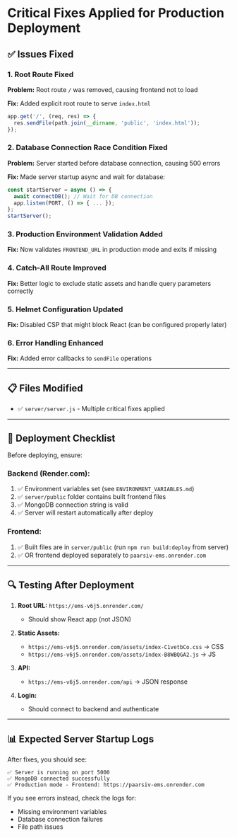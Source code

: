 # Critical Fixes Applied for Production Deployment

## ✅ Issues Fixed

### 1. **Root Route Fixed** 
**Problem:** Root route `/` was removed, causing frontend not to load

**Fix:** Added explicit root route to serve `index.html`
```javascript
app.get('/', (req, res) => {
  res.sendFile(path.join(__dirname, 'public', 'index.html'));
});
```

### 2. **Database Connection Race Condition Fixed**
**Problem:** Server started before database connection, causing 500 errors

**Fix:** Made server startup async and wait for database:
```javascript
const startServer = async () => {
  await connectDB(); // Wait for DB connection
  app.listen(PORT, () => { ... });
};
startServer();
```

### 3. **Production Environment Validation Added**
**Fix:** Now validates `FRONTEND_URL` in production mode and exits if missing

### 4. **Catch-All Route Improved**
**Fix:** Better logic to exclude static assets and handle query parameters correctly

### 5. **Helmet Configuration Updated**
**Fix:** Disabled CSP that might block React (can be configured properly later)

### 6. **Error Handling Enhanced**
**Fix:** Added error callbacks to `sendFile` operations

---

## 📋 Files Modified

- ✅ `server/server.js` - Multiple critical fixes applied

---

## 🚀 Deployment Checklist

Before deploying, ensure:

### Backend (Render.com):
1. ✅ Environment variables set (see `ENVIRONMENT_VARIABLES.md`)
2. ✅ `server/public` folder contains built frontend files
3. ✅ MongoDB connection string is valid
4. ✅ Server will restart automatically after deploy

### Frontend:
1. ✅ Built files are in `server/public` (run `npm run build:deploy` from server)
2. ✅ OR frontend deployed separately to `paarsiv-ems.onrender.com`

---

## 🔍 Testing After Deployment

1. **Root URL:** `https://ems-v6j5.onrender.com/`
   - Should show React app (not JSON)

2. **Static Assets:**
   - `https://ems-v6j5.onrender.com/assets/index-C1vetbCo.css` → CSS
   - `https://ems-v6j5.onrender.com/assets/index-B8WBQGA2.js` → JS

3. **API:**
   - `https://ems-v6j5.onrender.com/api` → JSON response

4. **Login:**
   - Should connect to backend and authenticate

---

## 📊 Expected Server Startup Logs

After fixes, you should see:
```
✅ Server is running on port 5000
✅ MongoDB connected successfully
✅ Production mode - Frontend: https://paarsiv-ems.onrender.com
```

If you see errors instead, check the logs for:
- Missing environment variables
- Database connection failures
- File path issues

